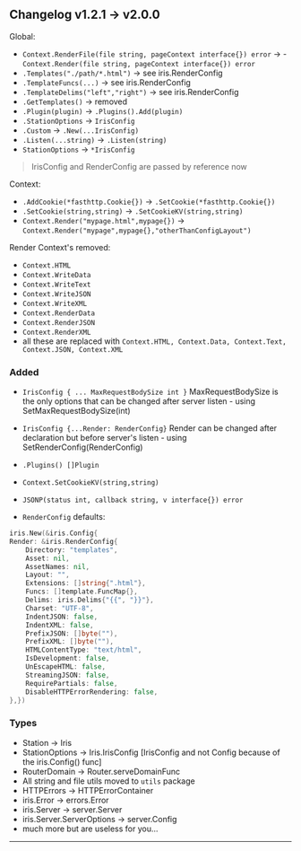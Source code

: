 ## Changelog v1.2.1 -> v2.0.0

Global:
- ```Context.RenderFile(file string, pageContext interface{}) error``` -> - ```Context.Render(file string, pageContext interface{}) error```
- ```.Templates("./path/*.html")``` -> see iris.RenderConfig
- ```.TemplateFuncs(...)``` -> see iris.RenderConfig
- ```.TemplateDelims("left","right")``` -> see iris.RenderConfig
- ```.GetTemplates()``` -> removed
- ```.Plugin(plugin)``` -> ```.Plugins().Add(plugin)```
- ```.StationOptions``` -> ```IrisConfig```
- ```.Custom``` -> ```.New(...IrisConfig)```
- ```.Listen(...string)``` -> ```.Listen(string)```
- ```StationOptions``` -> ```*IrisConfig```

> IrisConfig and RenderConfig are passed by reference now

Context:
- ```.AddCookie(*fasthttp.Cookie{})``` -> ```.SetCookie(*fasthttp.Cookie{})```
- ```.SetCookie(string,string)``` -> ```.SetCookieKV(string,string)```
- ```Context.Render("mypage.html",mypage{})``` -> ```Context.Render("mypage",mypage{},"otherThanConfigLayout")```

Render Context's removed:
- ```Context.HTML```
- ```Context.WriteData```
- ```Context.WriteText```
- ```Context.WriteJSON```
- ```Context.WriteXML```
- ```Context.RenderData```
- ```Context.RenderJSON```
- ```Context.RenderXML```
- all these are replaced with ```Context.HTML, Context.Data, Context.Text, Context.JSON, Context.XML```

### Added
- ```IrisConfig { ... MaxRequestBodySize int }```  MaxRequestBodySize is the only options that can be changed after server listen - using SetMaxRequestBodySize(int)
- ```IrisConfig {...Render: RenderConfig}```  Render can be changed after declaration but before server's listen - using SetRenderConfig(RenderConfig)
- ```.Plugins() []Plugin```
- ```Context.SetCookieKV(string,string)```
- ```JSONP(status int, callback string, v interface{}) error```

- ```RenderConfig``` defaults:

```go
iris.New(&iris.Config{
Render: &iris.RenderConfig{
    Directory: "templates",
    Asset: nil,
    AssetNames: nil,
    Layout: "",
    Extensions: []string{".html"},
    Funcs: []template.FuncMap{},
    Delims: iris.Delims{"{{", "}}"},
    Charset: "UTF-8",
    IndentJSON: false,
    IndentXML: false,
    PrefixJSON: []byte(""),
    PrefixXML: []byte(""),
    HTMLContentType: "text/html",
    IsDevelopment: false,
    UnEscapeHTML: false,
    StreamingJSON: false,
    RequirePartials: false,
    DisableHTTPErrorRendering: false,
},})


```
### Types

- Station -> Iris
- StationOptions -> Iris.IrisConfig [IrisConfig and not Config because of the iris.Config() func]
- RouterDomain -> Router.serveDomainFunc
- All string and file utils moved to ```utils``` package
- HTTPErrors -> HTTPErrorContainer
- iris.Error -> errors.Error
- iris.Server -> server.Server
- iris.Server.ServerOptions -> server.Config
- much more but are useless for you...


------------

